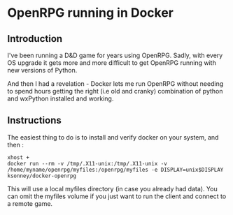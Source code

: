 OpenRPG running in Docker
=========================

Introduction
------------
I've been running a D&D game for years using OpenRPG. Sadly, 
with every OS upgrade it gets more and more difficult to 
get OpenRPG running with new versions of Python. 

And then I had a revelation - Docker lets me run OpenRPG without
needing to spend hours getting the right (i.e old and cranky)
combination of python and wxPython installed and working. 

Instructions
------------

The easiest thing to do is to install and verify docker on your system, and then :
```
xhost +
docker run --rm -v /tmp/.X11-unix:/tmp/.X11-unix -v /home/myname/openrpg/myfiles:/openrpg/myfiles -e DISPLAY=unix$DISPLAY ksonney/docker-openrpg
```
This will use a local myfiles directory (in case you already had data). 
You can omit the myfiles volume if you just want to run the client and connect to a remote game.

